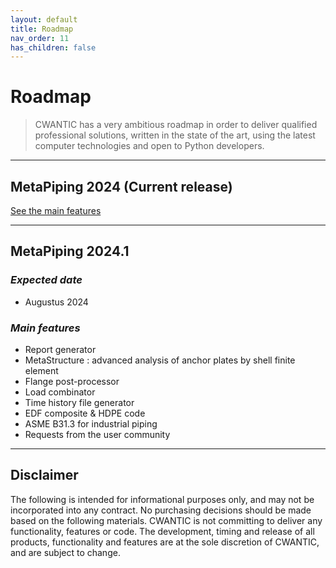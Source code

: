 ```yaml
---
layout: default
title: Roadmap
nav_order: 11
has_children: false
---
```


# Roadmap

>CWANTIC has a very ambitious roadmap in order to deliver qualified professional solutions, written in the state of the art, using the latest computer technologies and open to Python developers.

---
## MetaPiping 2024 (Current release)

[See the main features](https://documentation.metapiping.com/WhatsNew/2024.html)

---

## MetaPiping 2024.1

### *Expected date*

* Augustus 2024

### *Main features*

* Report generator
* MetaStructure : advanced analysis of anchor plates by shell finite element
* Flange post-processor
* Load combinator
* Time history file generator
* EDF composite & HDPE code
* ASME B31.3 for industrial piping
* Requests from the user community
  
---

## Disclaimer

The following is intended for informational purposes only, and may not be incorporated into any contract. No purchasing decisions should be made based on the following materials. CWANTIC is not committing to deliver any functionality, features or code. The development, timing and release of all products, functionality and features are at the sole discretion of CWANTIC, and are subject to change.

